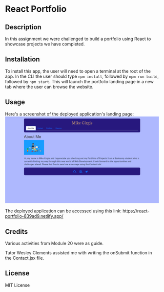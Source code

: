 # React Portfolio

## Description

In this assignment we were challenged to build a portfolio using React to showcase projects we have completed.

## Installation

To install this app, the user will need to open a terminal at the root of the app. In the CLI the user should type `npm install`, followed by `npm run build`, followed by `npm start`. This will launch the portfolio landing page in a new tab where the user can browse the website.

## Usage

Here's a screenshot of the deployed application's landing page:
![Portfolio Landing Page](<./public/portfolio.png>)

The deployed application can be accessed using this link:
https://react-portfolio-839ad9.netlify.app/


## Credits

Various activities from Module 20 were as guide.

Tutor Wesley Clements assisted me with writing the onSubmit function in the Contact.jsx file.


## License

MIT License